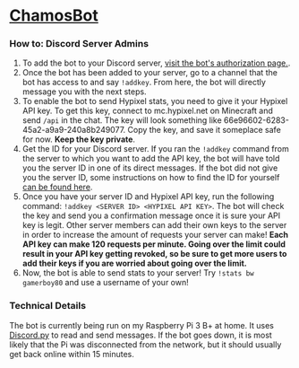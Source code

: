 # [ChamosBot](http://chamosbotonline.herokuapp.com/)

### How to: Discord Server Admins
1. To add the bot to your Discord server, [visit the bot's authorization page.](https://discordapp.com/oauth2/authorize?client_id=625501072399532042&permissions=261184&scope=bot).
2. Once the bot has been added to your server, go to a channel that the bot has access to and say `!addkey`. From here, the bot will directly message you with the next steps.
3. To enable the bot to send Hypixel stats, you need to give it your Hypixel API key. To get this key, connect to mc.hypixel.net on Minecraft and send `/api` in the chat. The key will look something like 66e96602-6283-45a2-a9a9-240a8b249077. Copy the key, and save it someplace safe for now. **Keep the key private**.
4. Get the ID for your Discord server. If you ran the `!addkey` command from the server to which you want to add the API key, the bot will have told you the server ID in one of its direct messages. If the bot did not give you the server ID, some instructions on how to find the ID for yourself [can be found here](https://support.discordapp.com/hc/en-us/articles/206346498-Where-can-I-find-my-User-Server-Message-ID-).
5. Once you have your server ID and Hypixel API key, run the following command: `!addkey <SERVER ID> <HYPIXEL API KEY>`. The bot will check the key and send you a confirmation message once it is sure your API key is legit. Other server members can add their own keys to the server in order to increase the amount of requests your server can make! **Each API key can make 120 requests per minute. Going over the limit could result in your API key getting revoked, so be sure to get more users to add their keys if you are worried about going over the limit.**
6. Now, the bot is able to send stats to your server! Try `!stats bw gamerboy80` and use a username of your own!

### Technical Details
The bot is currently being run on my Raspberry Pi 3 B+ at home. It uses [Discord.py](https://github.com/Rapptz/discord.py) to read and send messages. If the bot goes down, it is most likely that the Pi was disconnected from the network, but it should usually get back online within 15 minutes.
